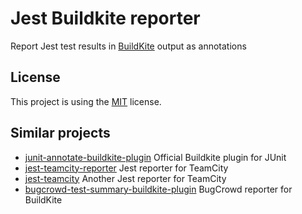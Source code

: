 # Jest Buildkite reporter

Report Jest test results in [BuildKite](https://buildkite.com/) output as annotations

## License

This project is using the [MIT](LICENSE) license.

## Similar projects

* [junit-annotate-buildkite-plugin](https://github.com/buildkite-plugins/junit-annotate-buildkite-plugin) Official Buildkite plugin for JUnit
* [jest-teamcity-reporter](https://github.com/winterbe/jest-teamcity-reporter) Jest reporter for TeamCity
* [jest-teamcity](https://github.com/itereshchenkov/jest-teamcity) Another Jest reporter for TeamCity
* [bugcrowd-test-summary-buildkite-plugin](https://github.com/bugcrowd/test-summary-buildkite-plugin) BugCrowd reporter for BuildKite
